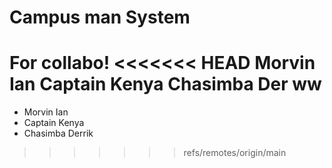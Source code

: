 # Campus man System

For collabo!
<<<<<<< HEAD
Morvin Ian
Captain Kenya
Chasimba Der
ww
=======
- Morvin Ian
- Captain Kenya
- Chasimba Derrik


>>>>>>> refs/remotes/origin/main
